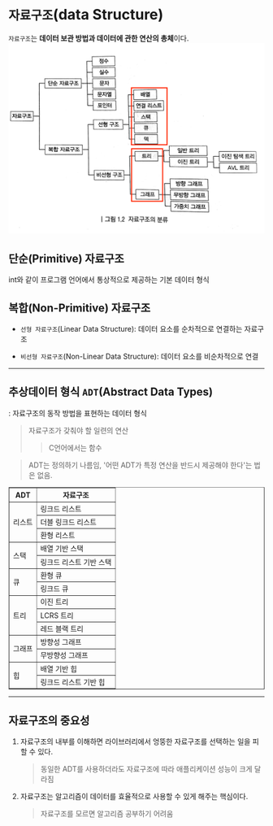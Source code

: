 # `자료구조`(data Structure)
`자료구조`는 **데이터 보관 방법과 데이터에 관한 연산의 총체**이다.
![alt text](image.png)

## 단순(Primitive) 자료구조
int와 같이 프로그램 언어에서 통상적으로 제공하는 기본 데이터 형식

## 복합(Non-Primitive) 자료구조

- `선형 자료구조`(Linear Data Structure): 데이터 요소를 순차적으로 연결하는 자료구조

- `비선형 자료구조`(Non-Linear Data Structure): 데이터 요소를 비순차적으로 연결

---

## 추상데이터 형식 `ADT`(Abstract Data Types)
: 자료구조의 동작 방법을 표현하는 데이터 형식
> 자료구조가 갖춰야 할 일련의 연산
> > C언어에서는 함수 

> ADT는 정의하기 나름임, '어떤 ADT가 특정 연산을 반드시 제공해야 한다'는 법은 없음.




<table border="1">
  <tr>
    <th>ADT</th>
    <th>자료구조</th>
  </tr>
  <tr>
    <td rowspan='3'>리스트</td>
    <td>링크드 리스트</td>
  </tr>
  <tr>
    <td>더블 링크드 리스트</td>
  </tr>
    <td>환형 리스트</td>
</tr>
  <tr>
    <td rowspan='2'>스택</td>
    <td>배열 기반 스택</td>
  </tr>
  <tr>
    <td>링크드 리스트 기반 스택</td>
  </tr>
  <tr>
    <td rowspan='2'>큐</td>
    <td>환형 큐</td>
  </tr>
  <tr>
    <td>링크드 큐</td>
  </tr>
  <tr>
    <td rowspan='3'>트리</td>
    <td>이진 트리</td>
  </tr>
  <tr>
    <td>LCRS 트리</td>
  </tr>
    <td>레드 블랙 트리</td>
</tr>
  <tr>
    <td rowspan='2'>그래프</td>
    <td>방향성 그래프</td>
  </tr>
  <tr>
    <td>무방향성 그래프</td>
  </tr>
  <tr>
    <td rowspan='2'>힙</td>
    <td>배열 기반 힙</td>
  </tr>
  <tr>
    <td>링크드 리스트 기반 힙</td>
  </tr>
</table>

---

## 자료구조의 중요성
1. 자료구조의 내부를 이해하면 라이브러리에서 엉뚱한 자료구조를 선택하는 일을 피할 수 있다.
    > 동일한 ADT를 사용하더라도 자료구조에 따라 애플리케이션 성능이 크게 달라짐
2. 자료구조는 알고리즘이 데이터를 효율적으로 사용할 수 있게 해주는 핵심이다.
    > 자료구조를 모르면 알고리즘 공부하기 어려움